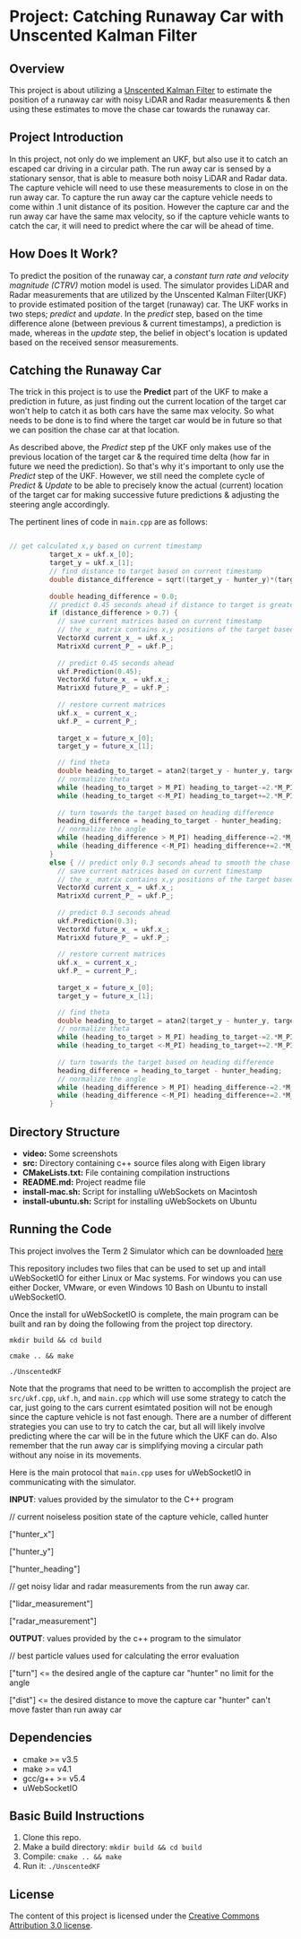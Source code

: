 # Project: Catching Runaway Car with Unscented Kalman Filter
## Overview  

This project is about utilizing a [Unscented Kalman Filter](https://en.wikipedia.org/wiki/Kalman_filter#Unscented_Kalman_filter) to estimate the position of a runaway car with noisy LiDAR and Radar measurements & then using these estimates to move the chase car towards the runaway car. 


## Project Introduction

In this project, not only do we implement an UKF, but also use it to catch an escaped car driving in a circular path. 
The run away car is sensed by a stationary sensor, that is able to measure both noisy LiDAR and Radar data. The capture vehicle will need to use these measurements to close in on the run away car. To capture the run away car the capture vehicle needs to come within .1 unit distance of its position. However the capture car and the run away car have the same max velocity, so if the capture vehicle wants to catch the car, it will need to predict where the car will be ahead of time.

## How Does It Work?

To predict the position of the runaway car, a *constant turn rate and velocity magnitude (CTRV)* motion model is used. The simulator provides LiDAR and Radar measurements that are utilized by the Unscented Kalman Filter(UKF) to provide estimated position of the target (runaway) car.
The UKF works in two steps; *predict* and *update*. In the *predict* step, based on the time difference alone (between previous & current timestamps), a prediction is made, whereas in the *update* step, the belief in object's location is updated based on the received sensor measurements.

## Catching the Runaway Car

The trick in this project is to use the **Predict** part of the UKF to make a prediction in future, as just finding out the current location of the target car won't help to catch it as both cars have the same max velocity. So what needs to be done is to find where the target car would be in future so that we can position the chase car at that location.

As described above, the *Predict* step pf the UKF only makes use of the previous location of the target car & the required time delta (how far in future we need the prediction). So that's why it's important to only use the *Predict* step of the UKF. However, we still need the complete cycle of *Predict* & *Update* to be able to precisely know the actual (current) location of the target car for making successive future predictions & adjusting the steering angle accordingly.

The pertinent lines of code in `main.cpp` are as follows:

```c++

// get calculated x,y based on current timestamp
          target_x = ukf.x_[0];
          target_y = ukf.x_[1]; 
          // find distance to target based on current timestamp
          double distance_difference = sqrt((target_y - hunter_y)*(target_y - hunter_y) + (target_x - hunter_x)*(target_x - hunter_x));
          
          double heading_difference = 0.0;
          // predict 0.45 seconds ahead if distance to target is greater than 0.7 units
          if (distance_difference > 0.7) {
            // save current matrices based on current timestamp
            // the x_ matrix contains x,y positions of the target based on current timestamp
            VectorXd current_x_ = ukf.x_;
            MatrixXd current_P_ = ukf.P_;    
            
            // predict 0.45 seconds ahead
            ukf.Prediction(0.45);
            VectorXd future_x_ = ukf.x_;
            MatrixXd future_P_ = ukf.P_;
            
            // restore current matrices
            ukf.x_ = current_x_;
            ukf.P_ = current_P_;
            
            target_x = future_x_[0];
            target_y = future_x_[1];      

            // find theta
            double heading_to_target = atan2(target_y - hunter_y, target_x - hunter_x);
            // normalize theta
            while (heading_to_target > M_PI) heading_to_target-=2.*M_PI; 
            while (heading_to_target <-M_PI) heading_to_target+=2.*M_PI;
            
            // turn towards the target based on heading difference 
            heading_difference = heading_to_target - hunter_heading;
            // normalize the angle
            while (heading_difference > M_PI) heading_difference-=2.*M_PI; 
            while (heading_difference <-M_PI) heading_difference+=2.*M_PI;
          }
          else { // predict only 0.3 seconds ahead to smooth the chase car's movement & to make sure it doesn't stay ahead of the target
            // save current matrices based on current timestamp
            // the x_ matrix contains x,y positions of the target based on current timestamp
            VectorXd current_x_ = ukf.x_;
            MatrixXd current_P_ = ukf.P_;    
            
            // predict 0.3 seconds ahead
            ukf.Prediction(0.3);
            VectorXd future_x_ = ukf.x_;
            MatrixXd future_P_ = ukf.P_;
            
            // restore current matrices 
            ukf.x_ = current_x_;
            ukf.P_ = current_P_;
            
            target_x = future_x_[0];
            target_y = future_x_[1];      

            // find theta
            double heading_to_target = atan2(target_y - hunter_y, target_x - hunter_x);
            // normalize theta
            while (heading_to_target > M_PI) heading_to_target-=2.*M_PI; 
            while (heading_to_target <-M_PI) heading_to_target+=2.*M_PI;
            
            // turn towards the target based on heading difference 
            heading_difference = heading_to_target - hunter_heading;
            // normalize the angle
            while (heading_difference > M_PI) heading_difference-=2.*M_PI; 
            while (heading_difference <-M_PI) heading_difference+=2.*M_PI;
          }

```

## Directory Structure

* **video:** Some screenshots
* **src:** Directory containing c++ source files along with Eigen library
* **CMakeLists.txt:** File containing compilation instructions
* **README.md:** Project readme file
* **install-mac.sh:** Script for installing uWebSockets on Macintosh
* **install-ubuntu.sh:** Script for installing uWebSockets on Ubuntu

## Running the Code

This project involves the Term 2 Simulator which can be downloaded [here](https://github.com/udacity/self-driving-car-sim/releases)

This repository includes two files that can be used to set up and intall uWebSocketIO for either Linux or Mac systems. For windows you can use either Docker, VMware, or even Windows 10 Bash on Ubuntu to install uWebSocketIO.

Once the install for uWebSocketIO is complete, the main program can be built and ran by doing the following from the project top directory.

`mkdir build && cd build`

`cmake .. && make` 

`./UnscentedKF`

Note that the programs that need to be written to accomplish the project are `src/ukf.cpp`, `ukf.h`, and `main.cpp` which will use some strategy to catch the car, just going to the cars current esimtated position will not be enough since the capture vehicle is not fast enough. There are a number of different strategies you can use to try to catch the car, but all will likely involve predicting where the car will be in the future which the UKF can do. Also remember that the run away car is simplifying moving a circular path without any noise in its movements.


Here is the main protocol that `main.cpp` uses for uWebSocketIO in communicating with the simulator.

**INPUT**: values provided by the simulator to the C++ program

// current noiseless position state of the capture vehicle, called hunter

["hunter_x"]

["hunter_y"]

["hunter_heading"]

// get noisy lidar and radar measurements from the run away car.

["lidar_measurement"]

["radar_measurement"]


**OUTPUT**: values provided by the c++ program to the simulator

// best particle values used for calculating the error evaluation

["turn"] <= the desired angle of the capture car "hunter" no limit for the angle

["dist"] <= the desired distance to move the capture car "hunter" can't move faster than run away car



## Dependencies

* cmake >= v3.5
* make >= v4.1
* gcc/g++ >= v5.4
* uWebSocketIO

## Basic Build Instructions

1. Clone this repo.
2. Make a build directory: `mkdir build && cd build`
3. Compile: `cmake .. && make`
4. Run it: `./UnscentedKF`

## License

The content of this project is licensed under the [Creative Commons Attribution 3.0 license](https://creativecommons.org/licenses/by/3.0/us/deed.en_US).
